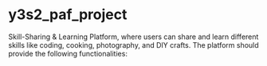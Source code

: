 # y3s2_paf_project
 Skill-Sharing &amp; Learning Platform, where users can  share and learn different skills like coding, cooking, photography, and DIY crafts. The platform  should provide the following functionalities:

